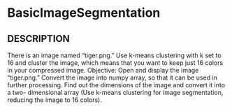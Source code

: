 # BasicImageSegmentation
## DESCRIPTION

There is an image named “tiger.png.” Use k-means clustering with k set to 16 and cluster the image, which means that you want to keep just 16 colors in your compressed image.
Objective: Open and display the image “tiger.png.” Convert the image into numpy array, so that it can be used in further processing. Find out the dimensions of the image and convert it into a two- dimensional array (Use k-means clustering for image segmentation, reducing the image to 16 colors).
